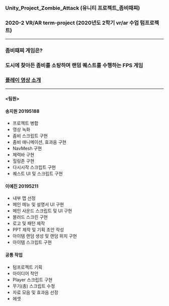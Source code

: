 ### Unity_Project_Zombie_Attack (유니티 프로젝트_좀비때찌)
### 2020-2 VR/AR term-project (2020년도 2학기 vr/ar 수업 텀프로젝트)
-------------------------------------------------------------------
### 좀비때찌 게임은?
### 도시에 찾아든 좀비를 소탕하며 랜덤 퀘스트를 수행하는 FPS 게임
### [플레이 영상 소개](https://youtu.be/z3xuYJGu6AA)
-------------------------------------------------------------------
#### <팀원>

#### 송지원 20195188
* 프로젝트 병합
* 영상 녹화
* 좀비 스크립트 구현
* 좀비 애니메이션, 효과음 구현
* NavMesh 구현
* 체력바 구현
* 힐링존 구현
* 다시시작 스크립트 구현
* 퀘스트 UI 및 스크립트 구현
#### 이예진 20195211
* 내부 맵 선정
* 메인 메뉴 및 설명서 UI 구현
* 메인 사운드 스크립트 및 UI 구현
* 블러드 스크린 구현
* 로고 및 패턴 제작
* PPT 제작 및 기획 초안 작성
* 아이템 랜덤 생성 및 랜덤 위치 구현
* 아이템 스크립트 구현
#### 공통 작업
* 텀프로젝트 기획
* 아이디어 착안
* Player 스크립트 구현
* 무기(총) 스크립트 수정
* 자료 모음 및 효과음 선정
* 에셋 
